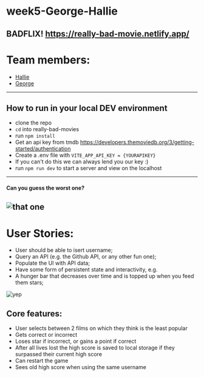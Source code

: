 # week5-George-Hallie

## BADFLIX! https://really-bad-movie.netlify.app/

# Team members:

- [Hallie](https://github.com/vasystus)
- [George](https://github.com/Glombort)

---

## How to run in your local DEV environment
- clone the repo
- `cd` into really-bad-movies
- run `npm install`
- Get an api key from tmdb https://developers.themoviedb.org/3/getting-started/authentication
- Create a .env file with `VITE_APP_API_KEY = {YOURAPIKEY}`
- If you can't do this we can always lend you our key :)
- run `npm run dev` to start a server and view on the localhost

---
#### Can you guess the worst one?
![that one](https://media3.giphy.com/media/TKrjl5inUPYoU/200w.webp?cid=ecf05e47mamuzxcypjlp8vaoxbzcmbanrjgz3d31qnjjeswj&rid=200w.webp&ct=g)
---
# User Stories:
-  User should be able to isert username;
- Query an API (e.g. the Github API, or any other fun one);
- Populate the UI with API data;
- Have some form of persistent state and interactivity, e.g.
- A hunger bar that decreases over time and is topped up when you feed them stars;

![yep](https://media3.giphy.com/media/uBuzWfwVcadRC/200w.webp?cid=ecf05e47mamuzxcypjlp8vaoxbzcmbanrjgz3d31qnjjeswj&rid=200w.webp&ct=g)



## Core features:

- User selects between 2 films on which they think is the least popular
- Gets correct or incorrect
- Loses star if incorrect, or gains a point if correct
- After all lives lost the high score is saved to local storage if they surpassed their current high score
- Can restart the game
- Sees old high score when using the same username

